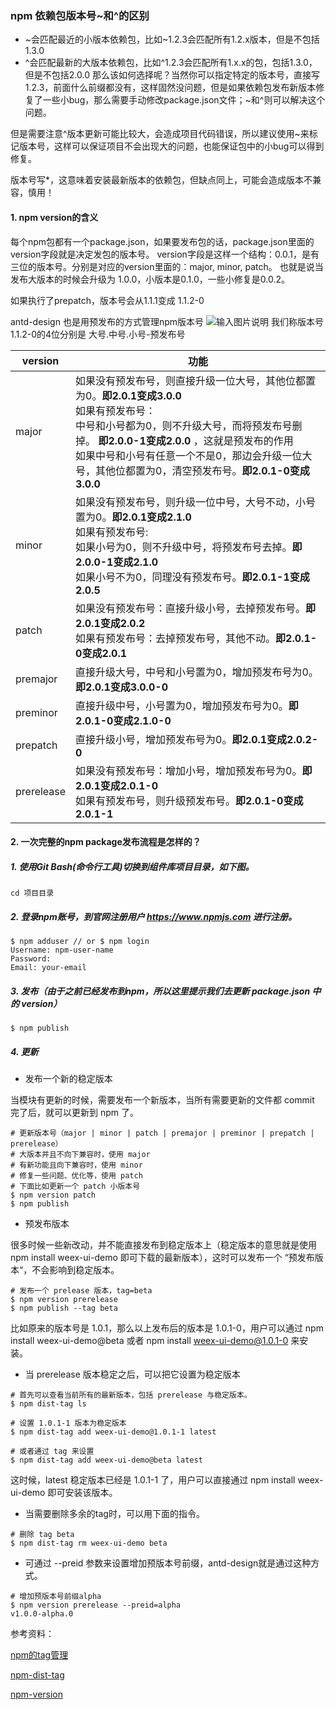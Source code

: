 ### npm 依赖包版本号~和^的区别
- ~会匹配最近的小版本依赖包，比如~1.2.3会匹配所有1.2.x版本，但是不包括1.3.0
- ^会匹配最新的大版本依赖包，比如^1.2.3会匹配所有1.x.x的包，包括1.3.0，但是不包括2.0.0
那么该如何选择呢？当然你可以指定特定的版本号，直接写1.2.3，前面什么前缀都没有，这样固然没问题，但是如果依赖包发布新版本修复了一些小bug，那么需要手动修改package.json文件；~和^则可以解决这个问题。

但是需要注意^版本更新可能比较大，会造成项目代码错误，所以建议使用~来标记版本号，这样可以保证项目不会出现大的问题，也能保证包中的小bug可以得到修复。

版本号写*，这意味着安装最新版本的依赖包，但缺点同上，可能会造成版本不兼容，慎用！

#### 1. npm version的含义

每个npm包都有一个package.json，如果要发布包的话，package.json里面的version字段就是决定发包的版本号。
version字段是这样一个结构：0.0.1，是有三位的版本号。分别是对应的version里面的：major, minor, patch。
也就是说当发布大版本的时候会升级为 1.0.0，小版本是0.1.0，一些小修复是0.0.2。

如果执行了prepatch，版本号会从1.1.1变成 1.1.2-0

antd-design 也是用预发布的方式管理npm版本号
![输入图片说明](https://user-gold-cdn.xitu.io/2019/10/12/16dbe1ee0db64d14?w=1920&h=947&f=png&s=193571 "屏幕截图.png")
我们称版本号1.1.2-0的4位分别是 大号.中号.小号-预发布号

| version | 功能 |
| --- | --- |
| major | 如果没有预发布号，则直接升级一位大号，其他位都置为0。**即2.0.1变成3.0.0**<br> 如果有预发布号：<br>中号和小号都为0，则不升级大号，而将预发布号删掉。 **即2.0.0-1变成2.0.0** ，这就是预发布的作用<br>如果中号和小号有任意一个不是0，那边会升级一位大号，其他位都置为0，清空预发布号。**即2.0.1-0变成3.0.0** |
| minor | 如果没有预发布号，则升级一位中号，大号不动，小号置为0。**即2.0.1变成2.1.0**<br>如果有预发布号:<br>如果小号为0，则不升级中号，将预发布号去掉。**即2.0.0-1变成2.1.0**<br>如果小号不为0，同理没有预发布号。**即2.0.1-1变成2.0.5** |
| patch | 如果没有预发布号：直接升级小号，去掉预发布号。**即2.0.1变成2.0.2**<br>如果有预发布号：去掉预发布号，其他不动。**即2.0.1-0变成2.0.1** |
| premajor | 直接升级大号，中号和小号置为0，增加预发布号为0。**即2.0.1变成3.0.0-0** |
| preminor | 直接升级中号，小号置为0，增加预发布号为0。**即2.0.1-0变成2.1.0-0** |
| prepatch | 直接升级小号，增加预发布号为0。**即2.0.1变成2.0.2-0** |
| prerelease | 如果没有预发布号：增加小号，增加预发布号为0。**即2.0.1变成2.0.1-0** <br>如果有预发布号，则升级预发布号。**即2.0.1-0变成2.0.1-1** |

#### 2. 一次完整的npm package发布流程是怎样的？

##### 1. 使用Git Bash(命令行工具)切换到组件库项目目录，如下图。
``` 命令行
cd 项目目录
```


##### 2. 登录npm账号，到官网注册用户 https://www.npmjs.com 进行注册。
``` 命令行
$ npm adduser // or $ npm login
Username: npm-user-name
Password:
Email: your-email
```


##### 3. 发布（由于之前已经发布到npm，所以这里提示我们去更新 package.json 中的 version）
``` 命令行
$ npm publish
```


##### 4. 更新

- 发布一个新的稳定版本

当模块有更新的时候，需要发布一个新版本，当所有需要更新的文件都 commit 完了后，就可以更新到 npm 了。
``` 命令行
# 更新版本号（major | minor | patch | premajor | preminor | prepatch | prerelease）
# 大版本并且不向下兼容时，使用 major
# 有新功能且向下兼容时，使用 minor
# 修复一些问题、优化等，使用 patch
# 下面比如更新一个 patch 小版本号
$ npm version patch
$ npm publish
```

- 预发布版本

很多时候一些新改动，并不能直接发布到稳定版本上（稳定版本的意思就是使用 npm install weex-ui-demo 即可下载的最新版本），这时可以发布一个 “预发布版本“，不会影响到稳定版本。
``` 命令行
# 发布一个 prelease 版本，tag=beta
$ npm version prerelease
$ npm publish --tag beta
```
比如原来的版本号是 1.0.1，那么以上发布后的版本是 1.0.1-0，用户可以通过 npm install weex-ui-demo@beta 或者 npm install weex-ui-demo@1.0.1-0 来安装。

- 当 prerelease 版本稳定之后，可以把它设置为稳定版本

``` 命令行
# 首先可以查看当前所有的最新版本，包括 prerelease 与稳定版本。
$ npm dist-tag ls

# 设置 1.0.1-1 版本为稳定版本
$ npm dist-tag add weex-ui-demo@1.0.1-1 latest

# 或者通过 tag 来设置
$ npm dist-tag add weex-ui-demo@beta latest
```
这时候，latest 稳定版本已经是 1.0.1-1 了，用户可以直接通过 npm install weex-ui-demo 即可安装该版本。

- 当需要删除多余的tag时，可以用下面的指令。
``` 命令行
# 删除 tag beta
$ npm dist-tag rm weex-ui-demo beta
```

- 可通过 --preid 参数来设置增加预版本号前缀，antd-design就是通过这种方式。
``` 命令行
# 增加预版本号前缀alpha
$ npm version prerelease --preid=alpha
v1.0.0-alpha.0
```
参考资料：

[npm的tag管理](http://cnodejs.org/topic/537b47d1cbcc39634983b739)

[npm-dist-tag](https://docs.npmjs.com/cli/dist-tag)

[npm-version](https://docs.npmjs.com/cli/version)

